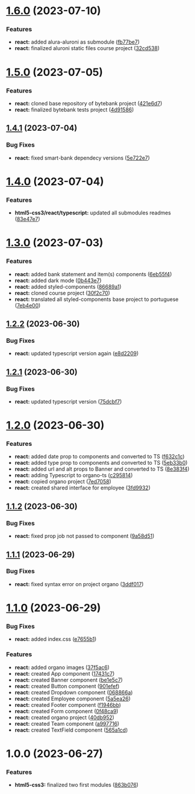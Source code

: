# [1.6.0](https://github.com/MakenRosa/alura-cursos/compare/v1.5.0...v1.6.0) (2023-07-10)


### Features

* **react:** added alura-aluroni as submodule ([fb77be7](https://github.com/MakenRosa/alura-cursos/commit/fb77be7b22b237865017940cad56ca6f2ee03c54))
* **react:** finalized aluroni static files course project ([32cd538](https://github.com/MakenRosa/alura-cursos/commit/32cd5383bc7c801d22a0cb22af47b9103ec55855))

# [1.5.0](https://github.com/MakenRosa/alura-cursos/compare/v1.4.1...v1.5.0) (2023-07-05)


### Features

* **react:** cloned base repository of bytebank project ([421e6d7](https://github.com/MakenRosa/alura-cursos/commit/421e6d797ded31df3a11bf988d1e050032d402a4))
* **react:** finalized bytebank tests project ([4d91586](https://github.com/MakenRosa/alura-cursos/commit/4d915867f1c7991130dfb5798664a6af12b6edb1))

## [1.4.1](https://github.com/MakenRosa/alura-cursos/compare/v1.4.0...v1.4.1) (2023-07-04)


### Bug Fixes

* **react:** fixed smart-bank dependecy versions ([5e722e7](https://github.com/MakenRosa/alura-cursos/commit/5e722e7f9415ea7a643053033e254786321a7e8d))

# [1.4.0](https://github.com/MakenRosa/alura-cursos/compare/v1.3.0...v1.4.0) (2023-07-04)


### Features

* **html5-css3/react/typescript:** updated all submodules readmes ([83e47e7](https://github.com/MakenRosa/alura-cursos/commit/83e47e71ebd9e9fba525b8175a3e0702d11c5570))

# [1.3.0](https://github.com/MakenRosa/alura-cursos/compare/v1.2.2...v1.3.0) (2023-07-03)


### Features

* **react:** added bank statement and item(s) components ([6eb55f4](https://github.com/MakenRosa/alura-cursos/commit/6eb55f481306a43456efe267023c5c294415687a))
* **react:** added dark mode ([0b443e7](https://github.com/MakenRosa/alura-cursos/commit/0b443e737a8ef1465e07bc83bd3a65c42d136dc6))
* **react:** added styled-components ([86689a1](https://github.com/MakenRosa/alura-cursos/commit/86689a1d0a9d19cc50aa6ab0ba1a25a1b383ea3f))
* **react:** cloned course project ([30f2c70](https://github.com/MakenRosa/alura-cursos/commit/30f2c70730c4be930286a4ce30764bffe2e6ec27))
* **react:** translated all styled-components base project to portuguese ([7eb4e00](https://github.com/MakenRosa/alura-cursos/commit/7eb4e00f0f498815c30180319c1fc905d81b74df))

## [1.2.2](https://github.com/MakenRosa/alura-cursos/compare/v1.2.1...v1.2.2) (2023-06-30)


### Bug Fixes

* **react:** updated typescript version again ([e8d2209](https://github.com/MakenRosa/alura-cursos/commit/e8d22097fb17cb1308f25ac501cb74a160333a42))

## [1.2.1](https://github.com/MakenRosa/alura-cursos/compare/v1.2.0...v1.2.1) (2023-06-30)


### Bug Fixes

* **react:** updated typescript version ([75dcbf7](https://github.com/MakenRosa/alura-cursos/commit/75dcbf729e9f7794816dc0e5e76f4ea8869a04a0))

# [1.2.0](https://github.com/MakenRosa/alura-cursos/compare/v1.1.2...v1.2.0) (2023-06-30)


### Features

* **react:** added date prop to components and converted to TS ([f632c1c](https://github.com/MakenRosa/alura-cursos/commit/f632c1c5bc043c6eba0ecd70ebd8a41ccd2e97ab))
* **react:** added type prop to components and converted to TS ([5eb33b0](https://github.com/MakenRosa/alura-cursos/commit/5eb33b0249a0ba5b534adc5ccedece090abd37c7))
* **react:** added url and alt props to Banner and converted to TS ([8e383f4](https://github.com/MakenRosa/alura-cursos/commit/8e383f4db735242aedcc3d31b9d5fa5b3c1be5ac))
* **react:** adding Typescript to organo-ts ([c295814](https://github.com/MakenRosa/alura-cursos/commit/c2958145169b37290d5b379bd6870dd135156c61))
* **react:** copied organo project ([7ed7058](https://github.com/MakenRosa/alura-cursos/commit/7ed7058e203a0dbdbc6a5d05bb3b9707a058a434))
* **react:** created shared interface for employee ([3fd9932](https://github.com/MakenRosa/alura-cursos/commit/3fd99326ce6f899c93f92a0f67cf994d3a86d7ab))

## [1.1.2](https://github.com/MakenRosa/alura-cursos/compare/v1.1.1...v1.1.2) (2023-06-30)


### Bug Fixes

* **react:** fixed prop job not passed to component ([9a58d51](https://github.com/MakenRosa/alura-cursos/commit/9a58d51ff8b0dcfdee0ed09969c661bab3ccde04))

## [1.1.1](https://github.com/MakenRosa/alura-cursos/compare/v1.1.0...v1.1.1) (2023-06-29)


### Bug Fixes

* **react:** fixed syntax error on project organo ([3ddf017](https://github.com/MakenRosa/alura-cursos/commit/3ddf017bc8a463fd56ad9d121f79df65390637ec))

# [1.1.0](https://github.com/MakenRosa/alura-cursos/compare/v1.0.0...v1.1.0) (2023-06-29)


### Bug Fixes

* **react:** added index.css ([e7655b1](https://github.com/MakenRosa/alura-cursos/commit/e7655b1e1987066d917ed684b1cc0eb00ce2bc94))


### Features

* **react:** added organo images ([37f5ac6](https://github.com/MakenRosa/alura-cursos/commit/37f5ac6ee6b77910181c8e892fee52fb95f3faba))
* **react:** created App component ([17431c7](https://github.com/MakenRosa/alura-cursos/commit/17431c703832adbad1c35c8b48dfe542f0f13264))
* **react:** created Banner component ([be1e5c7](https://github.com/MakenRosa/alura-cursos/commit/be1e5c7c78c083d8f2e9c54b19a235202f8ca9e3))
* **react:** created Button component ([901efef](https://github.com/MakenRosa/alura-cursos/commit/901efef0df6fbf23b163c1bc7cf61272bcc66832))
* **react:** created Dropdown component ([068866a](https://github.com/MakenRosa/alura-cursos/commit/068866a003dc420015b778a221508db3835da303))
* **react:** created Employee component ([5a5ea26](https://github.com/MakenRosa/alura-cursos/commit/5a5ea2652f50986d7aff794a2c766c263738eb00))
* **react:** created Footer component ([f1946bb](https://github.com/MakenRosa/alura-cursos/commit/f1946bba2ef361e72f633ab99dfee3cf35c0f55f))
* **react:** created Form component ([0f48ca9](https://github.com/MakenRosa/alura-cursos/commit/0f48ca96c75f06e70355b6beaced111bd0d544fc))
* **react:** created organo project ([40db952](https://github.com/MakenRosa/alura-cursos/commit/40db9528a95f6fa556957c2e9aadd10a4b78ca30))
* **react:** created Team component ([a997716](https://github.com/MakenRosa/alura-cursos/commit/a997716a58fe9e0a29a33568ce15d7e0421c1add))
* **react:** created TextField component ([565a1cd](https://github.com/MakenRosa/alura-cursos/commit/565a1cd94ddcf3ead1d591ce6f52c2517ac68fb9))

# 1.0.0 (2023-06-27)


### Features

* **html5-css3:** finalized two first modules ([863b076](https://github.com/MakenRosa/alura-cursos/commit/863b076375a1dd12e780a0fdb3c37a32957d110d))
